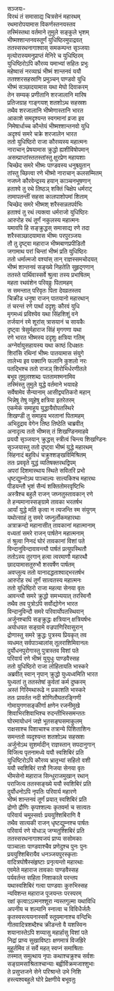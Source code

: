 सञ्जयः-  
विरथं तं समासाद्य चित्रसेनं महारथम्  
रथमारोपयामास विकर्णस्तनयस्तव  
तस्मिंस्तथा वर्तमाने तुमुले सङ्कुले भृशम्  
भीष्मश्शान्तनवस्तूर्णं युधिष्ठिरमुपाद्रवत्  
ततस्सरथनागाश्वास् समकम्पन्त सृञ्जयाः  
मृत्योरास्यमनुप्राप्तं मेनिरे च युधिष्ठिरम्  
युधिष्ठिरोऽपि कौरव्य यमाभ्यां सहितः प्रभुः  
महेष्वासं नरव्याघ्रं भीष्मं शान्तनवं ययौ  
ततश्शरसहस्राणि प्रमुञ्चन् पाण्डवो युधि  
भीष्मं सञ्छादयामास यथा मेघो दिवाकरम्  
तेन सम्यक् प्रणीतानि शरजालानि मारिष  
प्रतिजग्राह गाङ्गयश् शतशोऽथ सहस्रशः  
तथैव शरजालानि भीष्मेणास्तानि भारत  
आकाशे समदृश्यन्त स्वगमानां व्रजा इव  
निमेषार्धाच्च कौन्तेयं भीष्मश्शान्तनवो युधि  
अदृश्यं समरे चक्रे शरजालेन भारत  
ततो युधिष्ठिरो राजा कौरव्यस्य महात्मनः  
नाराचान् प्रेषयामास क्रुद्धो ह्यशीविषोपमान्  
असम्प्राप्तांस्ततस्तांस्तु क्षुरप्रेण महायशाः  
चिच्छेद समरे भीष्मः पाण्डवस्य धनुश्च्युतान्  
तांस्तु च्छित्त्वा रणे भीष्मो नाराचान् कलसम्मितम्  
नजघ्ने कौरवेन्द्रस्य हयान् काञ्चनभूषणान्  
हताश्वे तु रथे तिष्ठञ् शक्तिं चिक्षेप धर्मराट्  
तामापतन्तीं सहसा कालपाशोपमां शिताम्  
चिच्छेद समरे भीष्मश् शरैस्सन्नतपर्वभिः  
हताश्वं तु रथं त्यक्त्वा धर्मराजो युधिष्ठिरः  
आरुरोह रथं तूर्णं नकुलस्य महात्मनः  
यमावपि हि सङ्क्रुद्धस् समासाद्य रणे तदा  
शरैस्सञ्छादयामास भीष्मः परपुरञ्जयः  
तौ तु दृष्ट्वा महाराज भीष्मबाणप्रपीडितौ  
जगामाथ परां चिन्तां भीष्मं प्रति युधिष्ठिरः  
ततो धर्मात्मजो वश्यांस् तान् राज्ञस्समचोदयत्  
भीष्मं शान्तनवं सङ्ख्ये निहतेति सुहृद्गणान्  
ततस्ते पार्थिवास्सर्वे श्रुत्वा तस्य प्रभाषितम्  
महता रथवंशेन परिवव्रुः पितामहम्  
स समन्तात् परिवृतः पिता देवव्रतस्तव  
चिक्रीड धनुषा राजन् पातयानो महारथान्  
तं चरन्तं रणे पार्था ददृशुः कौरवं युधि  
मृगमध्यं प्रविश्येव यथा सिंहशिशुं वने  
तर्जयानं रमे शूरांस् त्रासयानं च सायकैः  
दृष्ट्वा त्रेसुर्महाराज सिंहं मृगगणा यथा  
रणे भारत भीष्मस्य ददृशुः क्षत्रिया गतिम्  
अग्नेर्वायुसहायस्य यथा काष्ठं दिधक्षतः  
शिरांसि रथिनां भीष्मः पातयामास संयुगे  
तालेभ्य इव पक्वानि फलानि कुशलो नरः  
पतद्भिश्च ततो राजञ् शिरोभिर्धरणीतले  
बभूव तुमुलश्शब्दः पततामश्मनामिव  
तस्मिंस्तु तुमुले युद्धे वर्तमाने भयावहे  
सर्वेषामेव सैन्यानाम् आसीद्व्यतिकरो महान्  
भिन्नेषु तेषु व्यूहेषु क्षत्रिया इतरेतरम्  
एकमेकं समाहूय युद्धायैवोपतस्थिरे  
शिखण्डी तु समाहूय भरतानां पितामहम्  
अभिदुद्राव वेगेन तिष्ठ तिष्ठेति चाब्रवीत्  
अनादृत्य ततो भीष्मस् तं शिखण्डिनमाहवे  
प्रययौ सृञ्जयान् क्रुद्धस् स्त्रीत्वं चिन्त्य शिखण्डिनः  
सृञ्जयास्तु ततो दृष्ट्वा भीष्मं युद्धे महारथम्  
सिंहनादं बहुविधं चक्रुश्शङ्खविमिश्रितम्  
ततः प्रववृते युद्धं व्यतिषक्तरथद्विपम्  
अपरां दिशमास्थाय स्थिते सवितरि प्रभो  
धृष्टद्युम्नोऽथ पाञ्चाल्यः सात्यकिश्च महारथः  
पीडयन्तौ भृशं सैन्यं शक्तितोमरवृष्टिभिः  
अस्त्रैश्च बहुलै राजन् जघ्नतुस्तावकान् रणे  
ते हन्यमानास्सङ्ग्रामे तावका भरतर्षभ  
आर्यां युद्धे मतिं कृत्वा न त्यजन्ति स्म संयुगम्  
यथोत्साहं तु समरे जघ्नुर्लोकमहारथाः  
अत्राक्रन्दो महानासीत् तावकानां महात्मानाम्  
वध्यतां समरे राजन् पार्षतेन महात्मनाम्  
तं श्रुत्वा निनदं घोरं तावकानां विशां पते  
विन्दानुविन्दावावन्त्यौ पार्षतं प्रत्युपस्थितौ  
ततोऽस्य तुरगान् हत्वा त्वरमाणौ महारथौ  
छादयामासतुरुभौ शरवर्षेण पार्षतम्  
अवप्लुत्य ततो यानादद्धताश्वाद्भरतर्षभ  
आरुरोह रथं तूर्णं सात्वतस्य महात्मनः  
ततो युधिष्ठिरो राजा महत्या सेनया वृतः  
आवन्त्यौ समरे क्रुद्धो समभ्ययात् तरस्विनौ  
तथैव तव पुत्रोऽपि सर्वोद्योगेन भारत  
विन्दानुविन्दौ समरे परिवार्योपतस्थिवान्  
अर्जुनश्चापि सङ्क्रुद्धः क्षत्रियान् क्षत्रियर्षभः  
अयोधयत सङ्ग्रामे वज्रपाणिरिवासुरान्  
द्रोणास्तु समरे क्रुद्धः पुत्रस्य प्रियकृत् तव  
व्यधमत् सर्वपाञ्चालांस् तूलराशिमिवानलः  
दुर्योधनपुरोगास्तु पुत्रास्तव विशां पते  
परिवार्य रणे भीष्मं युयुधुः पाण्डवैस्सह  
ततो युधिष्ठिरो राजा लोहितायति भास्करे  
अब्रवीत् स्वान् नृपान् क्रुद्धो युध्यध्वमिति भारत  
युध्यतां तु ततस्तेषां कुर्वतां कर्म दुष्करम्  
अस्तं गिरिमथारूढे न प्रकाशति भास्करे  
ततः प्रावर्तत नदी शोणितौघतरङ्गिणी  
गोमायुगणसङ्कीर्णा क्षणेन रजनीमुखे  
शिवाभिरशिवाभिश्च रुदन्तीभिस्समन्ततः  
घोरमायोधनं जज्ञे भूतसङ्घसमाकुलम्  
राक्षसाश्च पिशाचाश्च तत्रान्ये पिशिताशिनः  
समन्ततो व्यदृश्यन्त शतशोऽथ सहस्रशः  
अर्जुनोऽथ सुशर्मादीन् राज्ञस्तान् सपदानुगान्  
विजित्य पृतनामध्ये ययौ स्वशिबिरं प्रति  
युधिष्टिरोऽपि कौरव्य भ्रातृभ्यां सहितो वशी  
ययौ स्वशिबिरं रात्रौ निजया सेनया वृतः  
भीमसेनो महाराज सिन्धुराजमुखान् रथान्  
पराजित्य ततस्सङ्ख्ये ययौ स्वशिबिरं प्रति  
दुर्योधनोऽपि नृपतिः परिवार्य महारणे  
भीष्मं शान्तनवं तूर्णं प्रयात् स्वशिबिरं प्रति  
द्रोणो द्रौणिः कृपश्शल्यः कृतवर्मा च सात्वतः  
परिवार्य चमूस्सर्वाः प्रययुश्शिबिराणि वै  
तथैव सात्यकी राजन् धृष्टद्युम्नश्च पार्षतः  
परिवार्य रणे योधाञ् जग्मतुश्शिबिरं प्रति  
ततस्सरथनागाश्वजयं प्राप्य ससोमकाः  
पाञ्चालाः पाण्डवाश्चैव प्रणेदुश्च पुनः पुनः  
प्रययुश्शिबिरायैव धनञ्जयपुरस्कृताः  
वादित्रघोषैस्संहृष्टाः प्रनृत्यन्तो महारथाः  
एवमेते महाराज तावकाः पाण्डवैस्सह  
पर्यवर्तन्त सहिता निशाकाले परन्तप  
यथास्वशिबिरं गत्वा पाण्डवाः कुरुभिस्सह  
न्यविशन्त महाराज पूजयन्तः परस्परम्  
रक्षां कृत्वाऽऽत्मनश्शूरा न्यस्तगुल्मा यथाविधि  
अपनीय च शल्यानि स्नात्वा च विविधैर्जलैः  
कृतस्वस्त्ययनास्सर्वे स्तूयमानाश्च वन्दिभिः  
गीतवादित्रशब्दैश्च क्रीडन्तो वै यशस्विनः  
शयानास्तेऽपि शय्यासु महार्हासु विशां पते  
निद्रां प्राप्य सुखाविष्टाः क्षणमात्रं विजह्रिरे  
मुहूर्तमिव तं सर्वे महत् स्वप्नं समाश्रिताः  
तस्मात् समुत्थाय नृपाः कथाश्चक्रुश्च सर्वशः  
सङ्ग्रामसांश्रिताश्चान्याः बह्वीर्विक्रमजाश्शुभाः  
ते प्रसुप्तजने सेने परिश्रान्ते उभे निशि  
हस्त्यश्वबहुले घोरे प्रेक्षणीये बभूवतुः  
